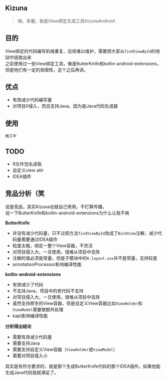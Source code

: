 ## Kizuna
> 嗨，多磨。我是View绑定生成工具KizunaAndroid  


## 目的
View绑定的代码编写机械重复、后续难以维护，需要把大家从`findViewById`的地狱中拯救出来  
之前使用过一些View绑定工具，像是ButterKnife和kotlin-android-extensions，但是他们有一定的局限性，这个之后再讲。

## 优点
- 有效减少代码编写量
- 对项目0侵入，而且支持Java。因为是Java代码生成器

## 使用
```
施工中
```

## TODO
- R文件包名读取
- 自定义view attr
- IDEA插件

## 竞品分析（笑
说是竞品，其实Kizuna也就自己用用，不打算传播。  
说一下ButterKnife和kotlin-android-extensions为什么让我不爽

**ButterKnife**
- 并没有减少代码量，只不过把方法`findViewById`改成了`BindView`注解，减少代码量需要通过IDEA插件
- 粒度太粗，绑定一整个View容器，不灵活
- 对项目侵入大。一旦使用，很难从项目中去除
- 注解的值必须是常量，但是子模块中的`R.layout.xxx`并不是常量，支持较差
- annotationProcessor影响编译性能

**kotlin-android-extensions**
- 有效减少了代码
- 不支持Java，项目中的老代码不支持
- 对项目侵入大。一旦使用，很难从项目中去除
- 虽然支持原生的View容器，但是自定义View容器比如`ViewHolder`和`ViewModel`需要做额外处理
- kapt影响编译性能

**分析得出结论**
- 需要有效减少代码量
- 需要支持Java
- 需要支持自定义View容器（`ViewHolder`或`ViewModel`）
- 需要对项目侵入小

其实是有符合要求的，就是那个生成ButterKnife代码的那个IDEA插件。如果他能生成Java代码我就满足了。